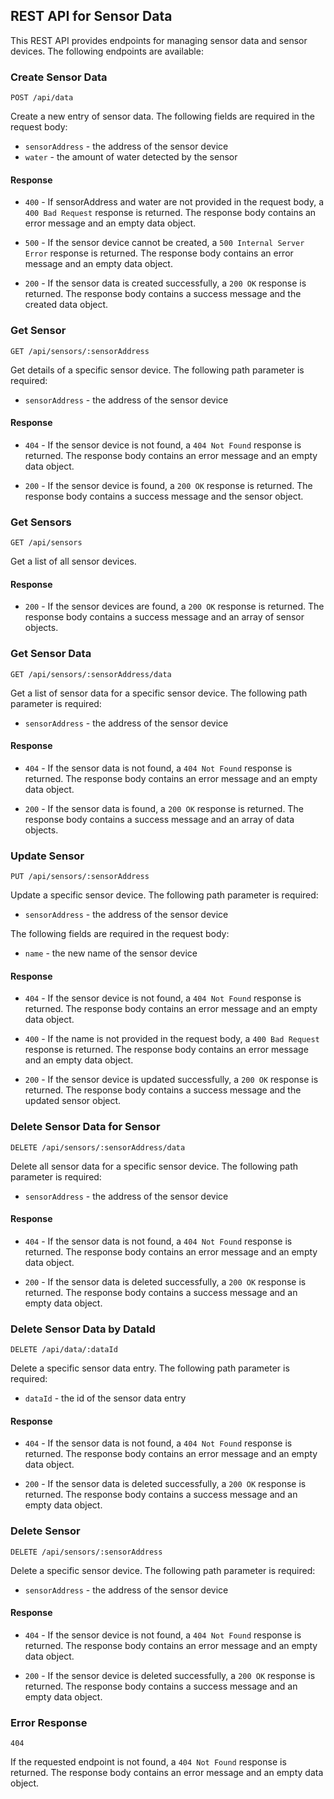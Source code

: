 ## REST API for Sensor Data

This REST API provides endpoints for managing sensor data and sensor devices. The following endpoints are available:

### Create Sensor Data

`POST /api/data`

Create a new entry of sensor data. The following fields are required in the request body:

- `sensorAddress` - the address of the sensor device
- `water` - the amount of water detected by the sensor

#### Response

- `400` - If sensorAddress and water are not provided in the request body, a `400 Bad Request` response is returned. The response body contains an error message and an empty data object.

- `500` - If the sensor device cannot be created, a `500 Internal Server Error` response is returned. The response body contains an error message and an empty data object.

- `200` - If the sensor data is created successfully, a `200 OK` response is returned. The response body contains a success message and the created data object.

### Get Sensor

`GET /api/sensors/:sensorAddress`

Get details of a specific sensor device. The following path parameter is required:

- `sensorAddress` - the address of the sensor device

#### Response

- `404` - If the sensor device is not found, a `404 Not Found` response is returned. The response body contains an error message and an empty data object.

- `200` - If the sensor device is found, a `200 OK` response is returned. The response body contains a success message and the sensor object.

### Get Sensors

`GET /api/sensors`

Get a list of all sensor devices.

#### Response

- `200` - If the sensor devices are found, a `200 OK` response is returned. The response body contains a success message and an array of sensor objects.

### Get Sensor Data

`GET /api/sensors/:sensorAddress/data`

Get a list of sensor data for a specific sensor device. The following path parameter is required:

- `sensorAddress` - the address of the sensor device

#### Response

- `404` - If the sensor data is not found, a `404 Not Found` response is returned. The response body contains an error message and an empty data object.

- `200` - If the sensor data is found, a `200 OK` response is returned. The response body contains a success message and an array of data objects.

### Update Sensor

`PUT /api/sensors/:sensorAddress`

Update a specific sensor device. The following path parameter is required:

- `sensorAddress` - the address of the sensor device

The following fields are required in the request body:

- `name` - the new name of the sensor device

#### Response

- `404` - If the sensor device is not found, a `404 Not Found` response is returned. The response body contains an error message and an empty data object.

- `400` - If the name is not provided in the request body, a `400 Bad Request` response is returned. The response body contains an error message and an empty data object.

- `200` - If the sensor device is updated successfully, a `200 OK` response is returned. The response body contains a success message and the updated sensor object.

### Delete Sensor Data for Sensor

`DELETE /api/sensors/:sensorAddress/data`

Delete all sensor data for a specific sensor device. The following path parameter is required:

- `sensorAddress` - the address of the sensor device

#### Response

- `404` - If the sensor data is not found, a `404 Not Found` response is returned. The response body contains an error message and an empty data object.

- `200` - If the sensor data is deleted successfully, a `200 OK` response is returned. The response body contains a success message and an empty data object.

### Delete Sensor Data by DataId

`DELETE /api/data/:dataId`

Delete a specific sensor data entry. The following path parameter is required:

- `dataId` - the id of the sensor data entry

#### Response

- `404` - If the sensor data is not found, a `404 Not Found` response is returned. The response body contains an error message and an empty data object.

- `200` - If the sensor data is deleted successfully, a `200 OK` response is returned. The response body contains a success message and an empty data object.

### Delete Sensor

`DELETE /api/sensors/:sensorAddress`

Delete a specific sensor device. The following path parameter is required:

- `sensorAddress` - the address of the sensor device

#### Response

- `404` - If the sensor device is not found, a `404 Not Found` response is returned. The response body contains an error message and an empty data object.

- `200` - If the sensor device is deleted successfully, a `200 OK` response is returned. The response body contains a success message and an empty data object.

### Error Response

`404`

If the requested endpoint is not found, a `404 Not Found` response is returned. The response body contains an error message and an empty data object.
